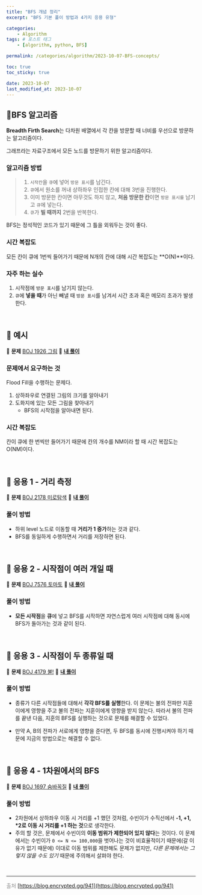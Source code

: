 ```yaml
---
title: "BFS 개념 정리"
excerpt: "BFS 기본 풀이 방법과 4가지 응용 유형"

categories:
    - Algorithm
tags: # 포스트 태그
    - [algorithm, python, BFS]

permalink: /categories/algorithm/2023-10-07-BFS-concepts/

toc: true
toc_sticky: true

date: 2023-10-07
last_modified_at: 2023-10-07
---
```


## 🍊BFS 알고리즘

**Breadth Firth Search**는 다차원 배열에서 각 칸을 방문할 때 너비를 우선으로 방문하는 알고리즘이다.

그래프라는 자료구조에서 모든 노드를 방문하기 위한 알고리즘이다.

### 알고리즘 방법

> 1. `시작칸`을 `큐`에 넣어 `방문 표시`를 남긴다.
> 2. `큐`에서 원소를 꺼내 상하좌우 인접한 칸에 대해 3번을 진행한다.
> 3. 이미 방문한 칸이면 아무것도 하지 않고, **처음 방문한 칸**이면 `방문 표시를` 남기고 `큐`에 넣는다.
> 4. `큐`가 **빌 때까지** 2번을 반복한다.

BFS는 정석적인 코드가 있기 때문에 그 틀을 외워두는 것이 좋다.

### 시간 복잡도

모든 칸이 큐에 1번씩 들어가기 때문에 N개의 칸에 대해 시간 복잡도는 **O(N)**이다.

### 자주 하는 실수

1. 시작점에 `방문 표시`를 남기지 않는다.
2. `큐`에 **넣을 때**가 아닌 빼낼 때 `방문 표시`를 남겨서 시간 초과 혹은 메모리 초과가 발생한다.

<br>

## 🍊 예시

📝 **문제** [BOJ 1926 그림](https://www.acmicpc.net/problem/1926)
📝 **[내 풀이](https://github.com/asaei623/Algorithm-Study-Python/blob/main/BFS/%EA%B7%B8%EB%A6%BC.py)**

### 문제에서 요구하는 것

Flood Fill을 수행하는 문제다.

1. 상하좌우로 연결된 그림의 크기를 알아내기
2. 도화지에 있는 모든 그림을 찾아내기
    - BFS의 시작점을 알아내면 된다.

### 시간 복잡도

칸이 큐에 한 번씩만 들어가기 때문에 칸의 개수를 NM이라 할 때 시간 복잡도는 O(NM)이다.

<br>

## 🍊 응용 1 - 거리 측정

📝 **문제** [BOJ 2178 미로탐색](https://www.acmicpc.net/problem/2178) 📝 **[내 풀이](https://github.com/asaei623/Algorithm-Study-Python/blob/main/BFS/%EB%AF%B8%EB%A1%9C_%ED%83%90%EC%83%89.py)**

### 풀이 방법

-   하위 level 노드로 이동할 때 **거리가 1 증가**하는 것과 같다.
-   BFS를 동일하게 수행하면서 거리를 저장하면 된다.

<br>

## 🍊 응용 2 - 시작점이 여러 개일 때

📝 **문제** [BOJ 7576 토마토](https://www.acmicpc.net/problem/7576) 📝 **[내 풀이](https://github.com/asaei623/Algorithm-Study-Python/blob/main/BFS/%ED%86%A0%EB%A7%88%ED%86%A0.py)**

### 풀이 방법

-   **모든 시작점**을 **큐**에 넣고 BFS를 시작하면 자연스럽게 여러 시작점에 대해 동시에 BFS가 돌아가는 것과 같이 된다.

<br>

## 🍊 응용 3 - 시작점이 두 종류일 때

📝 **문제** [BOJ 4179 불!](https://www.acmicpc.net/problem/4179) 📝 **[내 풀이](https://github.com/asaei623/Algorithm-Study-Python/blob/main/BFS/%EB%B6%88!.py)**

### 풀이 방법

-   종류가 다른 시작점들에 대해서 **각각 BFS를 실행**한다. 이 문제는 불의 전파만 지훈이에게 영향을 주고 불의 전파는 지훈이에게 영향을 받지 않는다. 따라서 불의 전파를 끝낸 다음, 지훈의 BFS를 실행하는 것으로 문제를 해결할 수 있었다.

-   만약 A, B의 전파가 서로에게 영향을 준다면, 두 BFS를 동시에 진행시켜야 하기 때문에 지금의 방법으로는 해결할 수 없다.

<br>

## 🍊 응용 4 - 1차원에서의 BFS

📝 **문제** [BOJ 1697 숨바꼭질](https://www.acmicpc.net/problem/1697) 📝 **[내 풀이](https://github.com/asaei623/Algorithm-Study-Python/blob/main/BFS/%EC%88%A8%EB%B0%94%EA%BC%AD%EC%A7%88.py)**

### 풀이 방법

-   2차원에서 상하좌우 이동 시 거리를 +1 했던 것처럼, 수빈이가 수직선에서 **-1, +1, \*2로 이동 시 거리를 +1 하는 것**으로 생각한다.
-   주의 할 것은, 문제에서 수빈이의 **이동 범위가 제한되어 있지 않다**는 것이다. 이 문제에서는 수빈이가 `0 <= N <= 100,000`을 벗어나는 것이 비효율적이기 때문에(갈 이유가 없기 때문에) 이대로 이동 범위를 제한해도 문제가 없지만, _다른 문제에서는 그렇지 않을 수도 있기_ 때문에 주의해서 살펴야 한다.

<br>

---

<span style="color:#888888">출처</span>
[https://blog.encrypted.gg/941](https://blog.encrypted.gg/941)
